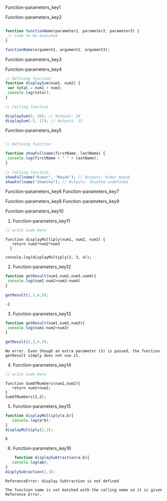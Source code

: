 Function-parameters_key1


Function-parameters_key2


```javascript

function functionName(parameter1, parameter2, parameter3) {
 // Code to be executed
}

functionName(argument1, argument2, argument3);

```

 
Function-parameters_key3


Function-parameters_key4
```javascript
// Defining function
function displaySum(num1, num2) {
 var total = num1 + num2;
 console.log(total);
}
 
// Calling function

displaySum(6, 20); // 0utputs: 26
displaySum(-5, 17); // 0utputs: 12
```

Function-parameters_key5
```javascript

// Defining function

function showFullname(firstName, lastName) {
 console.log(firstName + " " + lastName);
}
 
// Calling function
showFullname("Kumar", "Nayak"); // 0utputs: Kumar Nayak
showFullname("Shwetha"); // 0utputs: Shwetha undefined

```

Function-parameters_key6
Function-parameters_key7



Function-parameters_key8
Function-parameters_key9



Function-parameters_key10
1. Function-parameters_key11
```javascript
// write code here
```

```solution
function displayMultiply(num1, num2, num3) {
   return num1*num2*num3
  }
  
console.log(displayMultiply(2, 3, 4));
```

2. Function-parameters_key12
```javascript
function getResult(num1,num2,num3,num4){
 console.log(num1-num2+num3-num4)
}
 
getResult(2,3,4,5);
```

```solution
-2
```

3. Function-parameters_key13
```javascript
function getResult(num1,num2,num3){
 console.log(num1-num2+num3)
}
 
getResult(2,3,4,5);
```

```solution
No error. Even though an extra parameter (5) is passed, the function getResult simply does not use it.	
```


4. Function-parameters_key14
```javascript
// write code here
```

```solution
function SumOfNumbers(num1,num2){
   return num1+num2;
}
SumOfNumbers(1,2);
```


5. Function-parameters_key15
```javascript
function displayMultiply(a,b){
   console.log(a*b);
}
displayMultiply(2,3);
```

```solution
6
```

6. Function-parameters_key16
```javascript
	function displaySubtraction(a,b){
   console.log(ab);
}
displySubraction(2,3);
```

```solution
ReferenceError: display Subtraction is not defined

The function name is not matched with the calling name so it is given Reference Error.
```